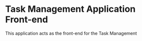 # Task Management Application Front-end

This application acts as the front-end for the Task Management

